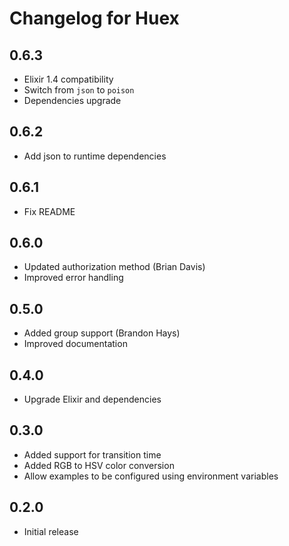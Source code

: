 # Changelog for Huex

## 0.6.3

* Elixir 1.4 compatibility
* Switch from `json` to `poison`
* Dependencies upgrade

## 0.6.2

* Add json to runtime dependencies 

## 0.6.1

* Fix README

## 0.6.0

* Updated authorization method (Brian Davis)
* Improved error handling

## 0.5.0

* Added group support (Brandon Hays)
* Improved documentation

## 0.4.0

* Upgrade Elixir and dependencies

## 0.3.0

* Added support for transition time
* Added RGB to HSV color conversion
* Allow examples to be configured using environment variables

## 0.2.0

* Initial release
